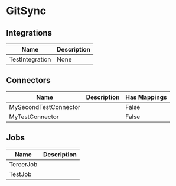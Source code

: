 # GitSync

## Integrations
|Name|Description|
|----|-----------|
|TestIntegration|None|


## Connectors
|Name|Description|Has Mappings|
|----|-----------|------------|
|MySecondTestConnector||False|
|MyTestConnector||False|


## Jobs
|Name|Description|
|----|-----------|
|TercerJob||
|TestJob||

